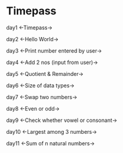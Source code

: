 # Timepass


day1
<-Timepass->

day2
<-Hello World->

day3
<-Print number entered by user->

day4
<-Add 2 nos (input from user)->

day5
<-Quotient & Remainder->

day6
<-Size of data types->

day7
<-Swap two numbers->

day8
<-Even or odd->

day9
<-Check whether vowel or consonant->

day10
<-Largest among 3 numbers->

day11
<-Sum of n natural numbers->




